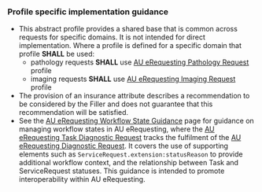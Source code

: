 ### Profile specific implementation guidance
- This abstract profile provides a shared base that is common across requests for specific domains. It is not intended for direct implementation. Where a profile is defined for a specific domain that profile **SHALL** be used:
  - pathology requests **SHALL** use [AU eRequesting Pathology Request](StructureDefinition-au-erequesting-servicerequest-path.html) profile
  - imaging requests **SHALL** use [AU eRequesting Imaging Request](StructureDefinition-au-erequesting-servicerequest-imag.html) profile 
- The provision of an insurance attribute describes a recommendation to be considered by the Filler and does not guarantee that this recommendation will be satisfied.
- See the [AU eRequesting Workflow State Guidance](workflow-state.html) page for guidance on managing workflow states in AU eRequesting, where the [AU eRequesting Task Diagnostic Request](StructureDefinition-au-erequesting-task-diagnosticrequest.html) tracks the fulfilment of the [AU eRequesting Diagnostic Request](StructureDefinition-au-erequesting-diagnosticrequest.html). It covers the use of supporting elements such as `ServiceRequest.extension:statusReason` to provide additional workflow context, and the relationship between Task and ServiceRequest statuses. This guidance is intended to promote interoperability within AU eRequesting.